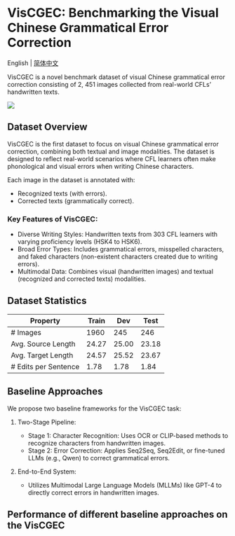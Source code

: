 # VisCGEC: Benchmarking the Visual Chinese Grammatical Error Correction

English | [简体中文](./README.md)


VisCGEC is a novel benchmark dataset of visual Chinese grammatical error correction consisting of 2, 451 images collected from real-world CFLs’ handwritten texts. 


![](./UnifiedGEC.jpg)


## Dataset Overview
VisCGEC is the first dataset to focus on visual Chinese grammatical error correction, combining both textual and image modalities. The dataset is designed to reflect real-world scenarios where CFL learners often make phonological and visual errors when writing Chinese characters. 

Each image in the dataset is annotated with:
- Recognized texts (with errors). 
- Corrected texts (grammatically correct).

### Key Features of VisCGEC:
- Diverse Writing Styles: Handwritten texts from 303 CFL learners with varying proficiency levels (HSK4 to HSK6).
- Broad Error Types: Includes grammatical errors, misspelled characters, and faked characters (non-existent characters created due to writing errors).
- Multimodal Data: Combines visual (handwritten images) and textual (recognized and corrected texts) modalities.


## Dataset Statistics

| Property            | Train | Dev  | Test |
|---------------------|-------|------|------|
| # Images           | 1960  | 245  | 246  |
| Avg. Source Length | 24.27 | 25.00 | 23.18 |
| Avg. Target Length | 24.57 | 25.52 | 23.67 |
| # Edits per Sentence | 1.78  | 1.78 | 1.84 |

## Baseline Approaches
We propose two baseline frameworks for the VisCGEC task:
1. Two-Stage Pipeline:
    - Stage 1: Character Recognition: Uses OCR or CLIP-based methods to recognize characters from handwritten images. 
    - Stage 2: Error Correction: Applies Seq2Seq, Seq2Edit, or fine-tuned LLMs (e.g., Qwen) to correct grammatical errors.

2. End-to-End System:
    - Utilizes Multimodal Large Language Models (MLLMs) like GPT-4 to directly correct errors in handwritten images.


## Performance of different baseline approaches on the VisCGEC




